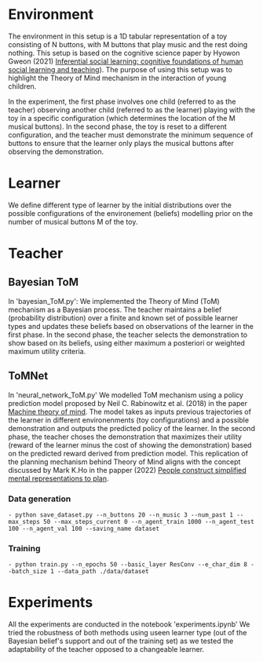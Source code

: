 # Environment
The environment in this setup is a 1D tabular representation of a toy consisting of N buttons, with M buttons that play music and the rest doing nothing. This setup is based on the cognitive science paper by Hyowon Gweon (2021) [Inferential social learning: cognitive foundations of human social learning and teaching](https://www.sciencedirect.com/science/article/pii/S1364661321001789)). The purpose of using this setup was to highlight the Theory of Mind mechanism in the interaction of young children.

In the experiment, the first phase involves one child (referred to as the teacher) observing another child (referred to as the learner) playing with the toy in a specific configuration (which determines the location of the M musical buttons). In the second phase, the toy is reset to a different configuration, and the teacher must demonstrate the minimum sequence of buttons to ensure that the learner only plays the musical buttons after observing the demonstration.
# Learner
We define different type of learner by the initial distributions over the possible configurations of the environement (beliefs) modelling prior on the number of musical buttons M of the toy.
# Teacher
## Bayesian ToM
In 'bayesian_ToM.py':
We implemented the Theory of Mind (ToM) mechanism as a Bayesian process. The teacher maintains a belief (probability distribution) over a finite and known set of possible learner types and updates these beliefs based on observations of the learner in the first phase.
In the second phase, the teacher selects the demonstration to show based on its beliefs, using either maximum a posteriori or weighted maximum utility criteria.
## ToMNet
In 'neural_network_ToM.py'
We modelled ToM mechanism using a policy prediction model proposed by Neil C. Rabinowitz et al. (2018) in the paper [Machine theory of mind](https://arxiv.org/abs/1802.07740). The model takes as inputs previous trajectories of the learner in different environenments (toy configurations) and a possible demonstration and outputs the predicted policy of the learner.
In the second phase, the teacher choses the demonstration that maximizes their utility (reward of the learner minus the cost of showing the demonstration) based on the predicted reward derived from prediction model. This replication of the planning mechanism behind Theory of Mind aligns with the concept discussed by Mark K.Ho in the papper (2022) [People construct simplified mental representations to plan](https://arxiv.org/abs/2105.06948).
### Data generation
    - python save_dataset.py --n_buttons 20 --n_music 3 --num_past 1 --max_steps 50 --max_steps_current 0 --n_agent_train 1000 --n_agent_test 100 --n_agent_val 100 --saving_name dataset
### Training
    - python train.py --n_epochs 50 --basic_layer ResConv --e_char_dim 8 --batch_size 1 --data_path ./data/dataset
# Experiments
All the experiments are conducted in the notebook 'experiments.ipynb'
We tried the robustness of both methods using useen learner type (out of the Bayesian belief's support and out of the training set) as we tested the adaptability of the teacher opposed to a changeable learner.
